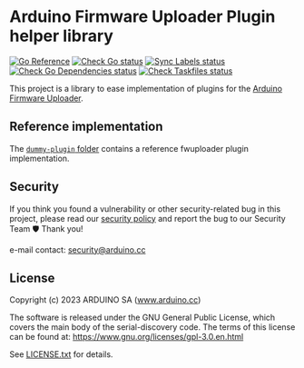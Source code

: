 # Arduino Firmware Uploader Plugin helper library

<!-- NOTE: update the pkg.go.dev badge URL on each major release -->

[![Go Reference](https://pkg.go.dev/badge/github.com/arduino/fwuploader-plugin-helper.svg)](https://pkg.go.dev/github.com/arduino/fwuploader-plugin-helper)
[![Check Go status](https://github.com/arduino/fwuploader-plugin-helper/actions/workflows/check-go-task.yml/badge.svg)](https://github.com/arduino/fwuploader-plugin-helper/actions/workflows/check-go-task.yml)
[![Sync Labels status](https://github.com/arduino/fwuploader-plugin-helper/actions/workflows/sync-labels.yml/badge.svg)](https://github.com/arduino/fwuploader-plugin-helper/actions/workflows/sync-labels.yml)
[![Check Go Dependencies status](https://github.com/arduino/fwuploader-plugin-helper/actions/workflows/check-go-dependencies-task.yml/badge.svg)](https://github.com/arduino/fwuploader-plugin-helper/actions/workflows/check-go-dependencies-task.yml)
[![Check Taskfiles status](https://github.com/arduino/fwuploader-plugin-helper/actions/workflows/check-taskfiles.yml/badge.svg)](https://github.com/arduino/fwuploader-plugin-helper/actions/workflows/check-taskfiles.yml)

<!--[![Test Go status](https://github.com/arduino/fwuploader-plugin-helper/actions/workflows/test-go-task.yml/badge.svg)](https://github.com/arduino/fwuploader-plugin-helper/actions/workflows/test-go-task.yml)-->
<!--[![Codecov](https://codecov.io/gh/arduino/fwuploader-plugin-helper/branch/main/graph/badge.svg)](https://codecov.io/gh/arduino/fwuploader-plugin-helper)-->

This project is a library to ease implementation of plugins for the [Arduino Firmware Uploader](https://github.com/arduino/arduino-fwuploader).

## Reference implementation

The [`dummy-plugin` folder](dummy-plugin) contains a reference fwuploader plugin implementation.

## Security

If you think you found a vulnerability or other security-related bug in this project, please read our
[security policy](https://github.com/arduino/fwuploader-plugin-helper/security/policy) and report the bug to our Security Team 🛡️
Thank you!

e-mail contact: security@arduino.cc

## License

Copyright (c) 2023 ARDUINO SA (www.arduino.cc)

The software is released under the GNU General Public License, which covers the main body
of the serial-discovery code. The terms of this license can be found at:
https://www.gnu.org/licenses/gpl-3.0.en.html

See [LICENSE.txt](https://github.com/arduino/fwuploader-plugin-helper/blob/master/LICENSE.txt) for details.
